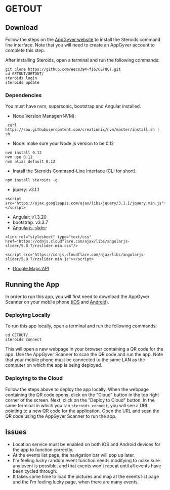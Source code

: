 # GETOUT

## Download
Follow the steps on the [AppGyver website](http://www.appgyver.io/steroids/getting_started) to install the Steroids command line interface. Note that you will need to create an AppGyver account to complete this step.

After installing Steroids, open a terminal and run the following commands:
```
git clone https://github.com/eecs394-f16/GETOUT.git
cd GETOUT/GETOUT/
steroids login
steroids update
```
### Dependencies
 You must have nvm, supersonic, bootstrap and Angular installed.
 
 * Node Version Manager(NVM): 
 
```
 curl https://raw.githubusercontent.com/creationix/nvm/master/install.sh | sh
```

* Node: make sure your Node.js version to be 0.12

```
nvm install 0.12
nvm use 0.12
nvm alias default 0.12
```

* Install the Steroids Command-Line Interface (CLI for short).

```
npm install steroids -g
```

* jquery: v3.1.1

```
<script src="https://ajax.googleapis.com/ajax/libs/jquery/3.1.1/jquery.min.js"></script>
```

* Angular: v1.3.20
* bootstrap: v3.3.7
* [Angularjs-slider](https://github.com/angular-slider/angularjs-slider):   

```
<link rel="stylesheet" type="text/css" href="https://cdnjs.cloudflare.com/ajax/libs/angularjs-slider/5.8.7/rzslider.min.css"/>

<script src="https://cdnjs.cloudflare.com/ajax/libs/angularjs-slider/5.8.7/rzslider.min.js"></script>
```
  
* [Google Maps API](https://developers.google.com/maps/)
   

## Running the App
In order to run this app, you will first need to download the AppGyver Scanner on your mobile phone ([iOS](https://itunes.apple.com/fi/app/appgyver-scanner/id575076515) and [Android](https://play.google.com/store/apps/details?id=com.appgyver.freshandroid)).

### Deploying Locally
To run this app locally, open a terminal and run the following commands:
```
cd GETOUT/
steroids connect
```
This will open a new webpage in your browser containing a QR code for the app. Use the AppGyver Scanner to scan the QR code and run the app. Note that your mobile phone must be connected to the same LAN as the computer on which the app is being deployed.

### Deploying to the Cloud
Follow the steps above to deploy the app locally. When the webpage containing the QR code opens, click on the "Cloud" button in the top right corner of the screen. Next, click on the "Deploy to Cloud" button. In the same terminal in which you ran `steroids connect`, you will see a URL pointing to a new QR code for the application. Open the URL and scan the QR code using the AppGyver Scanner to run the app.

## Issues

   * Location service must be enabled on both iOS and Android devices for the app to function correctly.
   * At the events list page, the navigation bar will pop up later. 
   * I'm feeling lucky random event function needs modifying to make sure any event is possible, and that events won't repeat until all events have been cycled through.
   * It takes some time to load the pictures and map at the events list page and the I'm feeling lucky page, when there are many events.

